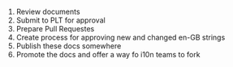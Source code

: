 1. Review documents  
2. Submit to PLT for approval  
3. Prepare Pull Requestes  
4. Create process for approving new and changed en-GB strings  
5. Publish these docs somewhere  
6. Promote the docs and offer a way fo i10n teams to fork  
